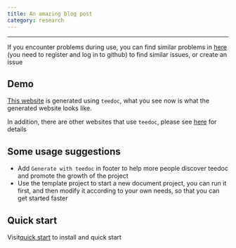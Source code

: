 ```yaml
---
title: An amazing blog post
category: research
---
```

---


If you encounter problems during use, you can find similar problems in [here](https://github.com/teedoc/teedoc/issues) (you need to register and log in to github) to find similar issues, or create an issue



## Demo

[This website](https://teedoc.github.io/) is generated using `teedoc`, what you see now is what the generated website looks like.

In addition, there are other websites that use `teedoc`, please see [here](./usage/sites.md) for details



## Some usage suggestions

* Add `Generate with teedoc` in footer to help more people discover teedoc and promote the growth of the project
* Use the template project to start a new document project, you can run it first, and then modify it according to your own needs, so that you can get started faster



## Quick start

Visit[quick start](./usage/quick_start.md) to install and quick start